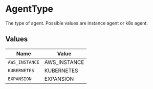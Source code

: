 # AgentType

The type of agent. Possible values are instance agent or k8s agent.


## Values

| Name           | Value          |
| -------------- | -------------- |
| `AWS_INSTANCE` | AWS_INSTANCE   |
| `KUBERNETES`   | KUBERNETES     |
| `EXPANSION`    | EXPANSION      |